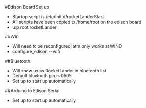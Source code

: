 #Edison Board Set up

 * Startup script is /etc/init.d/rocketLanderStart
 * All scripts have been copied to /home/root on the edison board
 * u:p root:rocketLander

##Wifi
 * Will need to be reconfigured, atm only works at WIND 
 * configure_edison --wifi

##Bluetooth
 * Will show up as RocketLander in bluetooth list
 * Default bluetooth pin is 0505
 * Set up to start up automatically

##Arduino to Edison Serial
 * Set up to start up automatically


